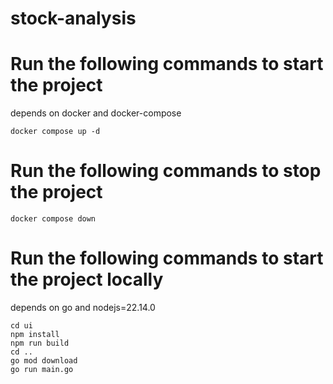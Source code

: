 # stock-analysis

# Run the following commands to start the project
depends on docker and docker-compose

```
docker compose up -d
```

# Run the following commands to stop the project
```
docker compose down
```

# Run the following commands to start the project locally
depends on go and nodejs=22.14.0
```
cd ui
npm install
npm run build
cd ..
go mod download
go run main.go
```